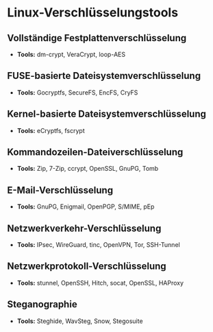 # Linux-Verschlüsselungstools


## Vollständige Festplattenverschlüsselung
- **Tools:** dm-crypt, VeraCrypt, loop-AES

## FUSE-basierte Dateisystemverschlüsselung
- **Tools:** Gocryptfs, SecureFS, EncFS, CryFS

## Kernel-basierte Dateisystemverschlüsselung
- **Tools:** eCryptfs, fscrypt

## Kommandozeilen-Dateiverschlüsselung
- **Tools:** Zip, 7-Zip, ccrypt, OpenSSL, GnuPG, Tomb

## E-Mail-Verschlüsselung
- **Tools:** GnuPG, Enigmail, OpenPGP, S/MIME, pEp

## Netzwerkverkehr-Verschlüsselung
- **Tools:** IPsec, WireGuard, tinc, OpenVPN, Tor, SSH-Tunnel

## Netzwerkprotokoll-Verschlüsselung
- **Tools:** stunnel, OpenSSH, Hitch, socat, OpenSSL, HAProxy

## Steganographie
- **Tools:** Steghide, WavSteg, Snow, Stegosuite

